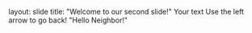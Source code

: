layout: slide
title: "Welcome to our second slide!"
Your text
Use the left arrow to go back!
"Hello Neighbor!"
